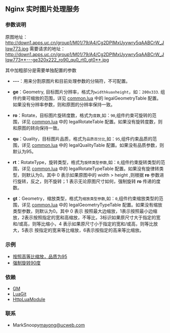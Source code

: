## Nginx 实时图片处理服务 ##

### 参数说明 ###

原图地址：http://down1.apps.uc.cn/group1/M01/79/A4/Cg2DPlMxUyywry5qAABCrW_JIqw773.jpg
需要请求的地址：http://down1.apps.uc.cn/group1/M01/79/A4/Cg2DPlMxUyywry5qAABCrW_JIqw773**---ge320x222_ro90_qu0_rt0_gt0**.jpg

其中加粗部分是需要单独配置的参数

- **---**：用来分割原图片和目前处理参数的分隔符，不可配置。

- **ge**：Geometry, 目标图片分辨率，格式为`widthkuaxheight`，如：`200x333`. 组件约束可缩放的范围，详见 [common.lua](http://git.ucweb.local/adp/nginx-gm/blob/master/lua/app/common.lua) 中的 legalGeometryTable 配置。如果没有分辨率参数，则和原图的分辨率保持一致。 

-  **ro**：Rotate，目标图片旋转度数，格式为`度数`,如：`90`,组件约束可旋转的范围，详见 [common.lua](http://git.ucweb.local/adp/nginx-gm/blob/master/lua/app/common.lua) 中的 legalRotateTable  配置。如果没有旋转度数，则和原图的转向保持一致。

- **qu**：Quality，目标图片品质，格式为`品质百分比`,如：`95`,组件约束品质的范围，详见 [common.lua](http://git.ucweb.local/adp/nginx-gm/blob/master/lua/app/common.lua) 中的 legalQualityTable   配置。如果没有品质参数，则默认为95。

-  **rt**：RotateType，旋转类型，格式为`旋转类型参数`,如：`0`,组件约束旋转类型的范围，详见 [common.lua](http://git.ucweb.local/adp/nginx-gm/blob/master/lua/app/common.lua) 中的 legalRotateTypeTable    配置。如果没有旋律转类型，则默认为0。其中 0 表示如果原图中的 width > height ,则根据 **ro** 参数进行旋转，反之，则不旋转；1 表示无论原图尺寸如何，强制旋转 **ro** 传递的度数。
-  **gt**：Geometry，缩放类型，格式为`缩放类型参数`,如：`0`,组件约束缩放类型的范围，详见 [common.lua](http://git.ucweb.local/adp/nginx-gm/blob/master/lua/app/common.lua) 中的 legalGeometryTypeTable     配置。如果没有缩放类型参数，则默认为0。其中 0 表示 按照最大边缩放，1表示按照最小边缩放，2表示按照指定的宽和高缩放，不等比，3标识如果原尺寸大于指定的宽和/或高，则等比缩小，4 表示如果原尺寸小于指定的宽和/或高，则等比放大，5表示 按指定的宽来等比缩放，6表示按指定的高来等比缩放。


### 示例 ###

-  [按照高等比缩放，品质为95](http://down1.apps.uc.cn/group1/M00/59/4A/Cg2DP1NE9uzxkaYAAABkvcapEsw853---ge200x333_ro0_qu95_rt0_gt6.jpg)
-  [强制旋转90度](http://down1.apps.uc.cn/group1/M00/59/4A/Cg2DP1NE9uzxkaYAAABkvcapEsw853---ge0_ro90_qu0_rt1_gt1.jpg)

### 依赖 ###

-  [GM](http://www.graphicsmagick.org/)
-  [LuaGit](http://luajit.org/)
-  [HttpLuaModule](https://github.com/chaoslawful/lua-nginx-module)

### 联系 ###

-   MarkSnoopy<mayong@ucweb.com>
